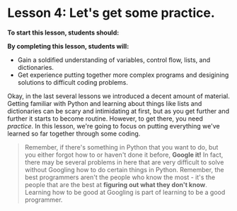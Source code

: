 # Lesson 4: Let's get some practice.

**To start this lesson, students should:**

**By completing this lesson, students will:**

* Gain a soldified understanding of variables, control flow, lists, and dictionaries.
* Get experience putting together more complex programs and desigining solutions to difficult coding problems.

Okay, in the last several lessons we introduced a decent amount of material. Getting familiar with Python and learning about things like lists and dictionaries can be scary and intimidating at first, but as you get further and further it starts to become routine. However, to get there, you need *practice*. In this lesson, we're going to focus on putting everything we've learned so far together through some coding.

> Remember, if there's something in Python that you want to do, but you either forgot how to or haven't done it before, **Google it!** In fact, there may be several problems in here that are very difficult to solve without Googling how to do certain things in Python. Remember, the best programmers aren't the people who know the most - it's the people that are the best at **figuring out what they don't know**. Learning how to be good at Googling is part of learning to be a good programmer.